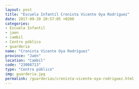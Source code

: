 ```yaml
---
layout: post
title: "Escuela Infantil Cronista Vicente Oya Rodríguez"
date: 2017-09-20 20:57:05 +0200
categories:
- Escuela Infantil
- jaen
- cambil
- Centro público
- guarderia
name: "Cronista Vicente Oya Rodríguez"
province: "Jaén"
location: "Cambil"
code: "23008713"
type: "Centro público"
img: guarderia.jpg
permalink: /guarderias/cronista-vicente-oya-rodriguez.html
---
```

